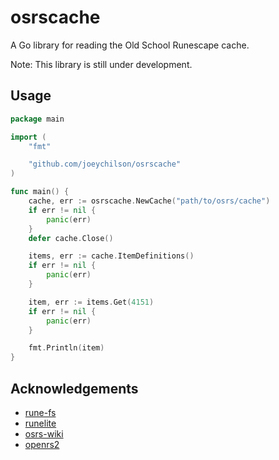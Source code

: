 # osrscache

A Go library for reading the Old School Runescape cache.

Note: This library is still under development.

## Usage

```go
package main

import (
	"fmt"

	"github.com/joeychilson/osrscache"
)

func main() {
	cache, err := osrscache.NewCache("path/to/osrs/cache")
	if err != nil {
		panic(err)
	}
	defer cache.Close()

	items, err := cache.ItemDefinitions()
	if err != nil {
		panic(err)
	}

	item, err := items.Get(4151)
	if err != nil {
		panic(err)
	}

	fmt.Println(item)
}
```

## Acknowledgements

- [rune-fs](https://github.com/jimvdl/rune-fs)
- [runelite](https://github.com/runelite/runelite)
- [osrs-wiki](https://github.com/osrs-wiki/cache-mediawiki)
- [openrs2](https://github.com/openrs2/openrs2)
